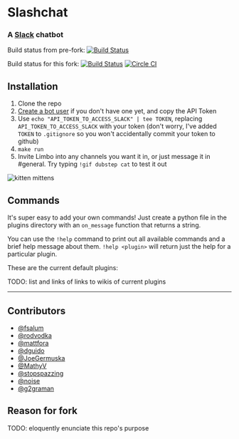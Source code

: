 # Slashchat
### A [Slack](https://slack.com/) chatbot

Build status from pre-fork: [![Build Status](https://travis-ci.org/llimllib/limbo.svg?branch=master)](https://travis-ci.org/llimllib/limbo)

Build status for this fork: [![Build Status](https://travis-ci.org/g2graman/Slashchat.svg?branch=master)](https://travis-ci.org/g2graman/Slashchat) [![Circle CI](https://circleci.com/gh/g2graman/Slashchat/tree/master.svg?style=svg)](https://circleci.com/gh/g2graman/Slashchat/tree/master)

## Installation

1. Clone the repo
2. [Create a bot user](https://my.slack.com/services/new/bot) if you don't have one yet, and copy the API Token
3. Use `echo "API_TOKEN_TO_ACCESS_SLACK" | tee TOKEN`, replacing `API_TOKEN_TO_ACCESS_SLACK` with your token (don't worry, I've added `TOKEN` to `.gitignore` so you won't accidentally commit your token to github)
4. `make run`
5. Invite Limbo into any channels you want it in, or just message it in #general. Try typing `!gif dubstep cat` to test it out

![kitten mittens](http://i.imgur.com/xhmD6QO.png)

## Commands

It's super easy to add your own commands! Just create a python file in the plugins directory with an `on_message` function that returns a string.

You can use the `!help` command to print out all available commands and a brief help message about them. `!help <plugin>` will return just the help for a particular plugin.

These are the current default plugins:

TODO: list and links of links to wikis of current plugins

---

## Contributors

* [@fsalum](https://github.com/fsalum)
* [@rodvodka](https://github.com/rodvodka)
* [@mattfora](https://github.com/mattfora)
* [@dguido](https://github.com/dguido)
* [@JoeGermuska](https://github.com/JoeGermuska)
* [@MathyV](https://github.com/MathyV)
* [@stopspazzing](https://github.com/stopspazzing)
* [@noise](https://github.com/noise)
* [@g2graman](https://github.com/g2graman) 

## Reason for fork
TODO: eloquently enunciate this repo's purpose
